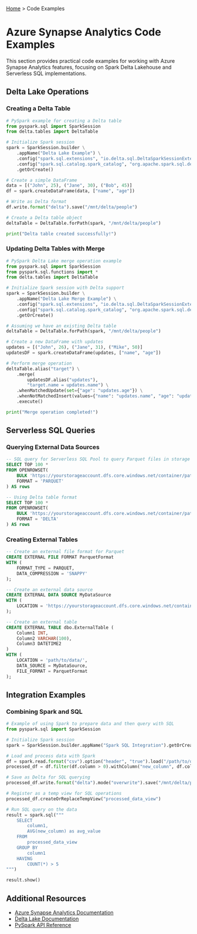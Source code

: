 [Home](../../README.md) > Code Examples

# Azure Synapse Analytics Code Examples

This section provides practical code examples for working with Azure Synapse Analytics features, focusing on Spark Delta Lakehouse and Serverless SQL implementations.

## Delta Lake Operations

### Creating a Delta Table

```python
# PySpark example for creating a Delta table
from pyspark.sql import SparkSession
from delta.tables import DeltaTable

# Initialize Spark session
spark = SparkSession.builder \
    .appName("Delta Lake Example") \
    .config("spark.sql.extensions", "io.delta.sql.DeltaSparkSessionExtension") \
    .config("spark.sql.catalog.spark_catalog", "org.apache.spark.sql.delta.catalog.DeltaCatalog") \
    .getOrCreate()

# Create a simple DataFrame
data = [("John", 25), ("Jane", 30), ("Bob", 45)]
df = spark.createDataFrame(data, ["name", "age"])

# Write as Delta format
df.write.format("delta").save("/mnt/delta/people")

# Create a Delta table object
deltaTable = DeltaTable.forPath(spark, "/mnt/delta/people")

print("Delta table created successfully!")
```

### Updating Delta Tables with Merge

```python
# PySpark Delta Lake merge operation example
from pyspark.sql import SparkSession
from pyspark.sql.functions import *
from delta.tables import DeltaTable

# Initialize Spark session with Delta support
spark = SparkSession.builder \
    .appName("Delta Lake Merge Example") \
    .config("spark.sql.extensions", "io.delta.sql.DeltaSparkSessionExtension") \
    .config("spark.sql.catalog.spark_catalog", "org.apache.spark.sql.delta.catalog.DeltaCatalog") \
    .getOrCreate()

# Assuming we have an existing Delta table
deltaTable = DeltaTable.forPath(spark, "/mnt/delta/people")

# Create a new DataFrame with updates
updates = [("John", 26), ("Jane", 31), ("Mike", 50)]
updatesDF = spark.createDataFrame(updates, ["name", "age"])

# Perform merge operation
deltaTable.alias("target") \
    .merge(
        updatesDF.alias("updates"),
        "target.name = updates.name") \
    .whenMatchedUpdate(set={"age": "updates.age"}) \
    .whenNotMatchedInsert(values={"name": "updates.name", "age": "updates.age"}) \
    .execute()

print("Merge operation completed!")
```

## Serverless SQL Queries

### Querying External Data Sources

```sql
-- SQL query for Serverless SQL Pool to query Parquet files in storage
SELECT TOP 100 *
FROM OPENROWSET(
    BULK 'https://yourstorageaccount.dfs.core.windows.net/container/path/to/data/*.parquet',
    FORMAT = 'PARQUET'
) AS rows

-- Using Delta table format
SELECT TOP 100 *
FROM OPENROWSET(
    BULK 'https://yourstorageaccount.dfs.core.windows.net/container/path/to/delta/',
    FORMAT = 'DELTA'
) AS rows
```

### Creating External Tables

```sql
-- Create an external file format for Parquet
CREATE EXTERNAL FILE FORMAT ParquetFormat
WITH (
    FORMAT_TYPE = PARQUET,
    DATA_COMPRESSION = 'SNAPPY'
);

-- Create an external data source
CREATE EXTERNAL DATA SOURCE MyDataSource
WITH (
    LOCATION = 'https://yourstorageaccount.dfs.core.windows.net/container/'
);

-- Create an external table
CREATE EXTERNAL TABLE dbo.ExternalTable (
    Column1 INT,
    Column2 VARCHAR(100),
    Column3 DATETIME2
)
WITH (
    LOCATION = 'path/to/data/',
    DATA_SOURCE = MyDataSource,
    FILE_FORMAT = ParquetFormat
);
```

## Integration Examples

### Combining Spark and SQL

```python
# Example of using Spark to prepare data and then query with SQL
from pyspark.sql import SparkSession

# Initialize Spark session
spark = SparkSession.builder.appName("Spark SQL Integration").getOrCreate()

# Load and process data with Spark
df = spark.read.format("csv").option("header", "true").load("/path/to/data.csv")
processed_df = df.filter(df.column > 0).withColumn("new_column", df.column * 2)

# Save as Delta for SQL querying
processed_df.write.format("delta").mode("overwrite").save("/mnt/delta/processed_data")

# Register as a temp view for SQL operations
processed_df.createOrReplaceTempView("processed_data_view")

# Run SQL query on the data
result = spark.sql("""
    SELECT 
        column1, 
        AVG(new_column) as avg_value
    FROM 
        processed_data_view
    GROUP BY 
        column1
    HAVING 
        COUNT(*) > 5
""")

result.show()
```

## Additional Resources

- [Azure Synapse Analytics Documentation](https://docs.microsoft.com/en-us/azure/synapse-analytics/)
- [Delta Lake Documentation](https://docs.delta.io/)
- [PySpark API Reference](https://spark.apache.org/docs/latest/api/python/index.html)
